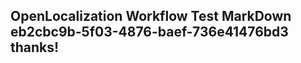 <properties
ms.topic="hero-topic"
ms.test1="hero-topic"
ms.test2="test"/>

## OpenLocalization Workflow Test MarkDown eb2cbc9b-5f03-4876-baef-736e41476bd3 thanks!
